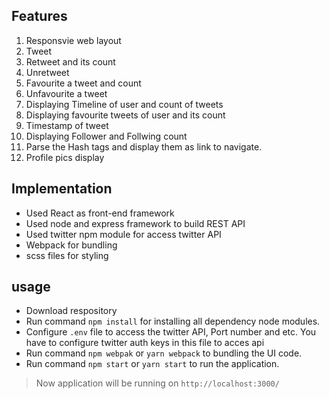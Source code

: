 ## Features

1.  Responsvie web layout 
2.  Tweet
3.  Retweet and its count
4.  Unretweet
5.  Favourite a tweet and count
6.  Unfavourite a tweet
7.  Displaying Timeline of user and count of tweets
8.  Displaying favourite tweets of user and its count
9.  Timestamp of tweet
10. Displaying Follower and Follwing count
11. Parse the Hash tags and display them as link to navigate.
12. Profile pics display

## Implementation

- Used React as front-end framework
- Used node and express framework to build REST API
- Used twitter npm module for access twitter API
- Webpack for bundling
- scss files for styling

## usage

- Download respository 
- Run command  `npm install` for installing all dependency node modules.
- Configure `.env` file to access the twitter API, Port number and etc.
  You have to configure twitter auth keys in this file to acces api
- Run command  `npm webpak` or `yarn webpack` to bundling the UI code.
- Run command  `npm start` or `yarn start` to run the application.
>Now application will be running on `http://localhost:3000/` 




